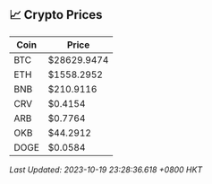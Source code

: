 ## 📈 Crypto Prices

| Coin | Price |
| ---- | ----- |
| BTC | $28629.9474 |
| ETH | $1558.2952 |
| BNB | $210.9116 |
| CRV | $0.4154 |
| ARB | $0.7764 |
| OKB | $44.2912 |
| DOGE | $0.0584 |

_Last Updated: 2023-10-19 23:28:36.618 +0800 HKT_